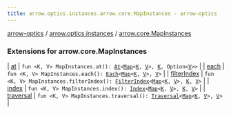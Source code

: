 ```yaml
---
title: arrow.optics.instances.arrow.core.MapInstances - arrow-optics
---
```


[arrow-optics](../../index.html) / [arrow.optics.instances](../index.html) / [arrow.core.MapInstances](./index.html)

### Extensions for arrow.core.MapInstances

| [at](at.html) | `fun <K, V> MapInstances.at(): `[`At`](../../arrow.optics.typeclasses/-at/index.html)`<`[`Map`](https://kotlinlang.org/api/latest/jvm/stdlib/kotlin.collections/-map/index.html)`<`[`K`](at.html#K)`, `[`V`](at.html#V)`>, `[`K`](at.html#K)`, Option<`[`V`](at.html#V)`>>` |
| [each](each.html) | `fun <K, V> MapInstances.each(): `[`Each`](../../arrow.optics.typeclasses/-each/index.html)`<`[`Map`](https://kotlinlang.org/api/latest/jvm/stdlib/kotlin.collections/-map/index.html)`<`[`K`](each.html#K)`, `[`V`](each.html#V)`>, `[`V`](each.html#V)`>` |
| [filterIndex](filter-index.html) | `fun <K, V> MapInstances.filterIndex(): `[`FilterIndex`](../../arrow.optics.typeclasses/-filter-index/index.html)`<`[`Map`](https://kotlinlang.org/api/latest/jvm/stdlib/kotlin.collections/-map/index.html)`<`[`K`](filter-index.html#K)`, `[`V`](filter-index.html#V)`>, `[`K`](filter-index.html#K)`, `[`V`](filter-index.html#V)`>` |
| [index](--index--.html) | `fun <K, V> MapInstances.index(): `[`Index`](../../arrow.optics.typeclasses/-index/index.html)`<`[`Map`](https://kotlinlang.org/api/latest/jvm/stdlib/kotlin.collections/-map/index.html)`<`[`K`](--index--.html#K)`, `[`V`](--index--.html#V)`>, `[`K`](--index--.html#K)`, `[`V`](--index--.html#V)`>` |
| [traversal](traversal.html) | `fun <K, V> MapInstances.traversal(): `[`Traversal`](../../arrow.optics/-traversal.html)`<`[`Map`](https://kotlinlang.org/api/latest/jvm/stdlib/kotlin.collections/-map/index.html)`<`[`K`](traversal.html#K)`, `[`V`](traversal.html#V)`>, `[`V`](traversal.html#V)`>` |


